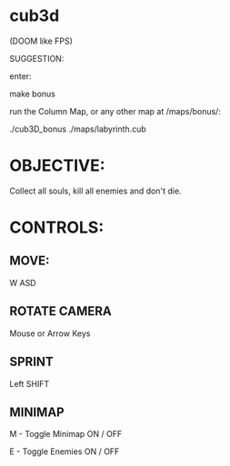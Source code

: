 # cub3d
(DOOM like FPS)

SUGGESTION:

enter:

make bonus

run the Column Map, or any other map at /maps/bonus/:

./cub3D_bonus ./maps/labyrinth.cub 

# OBJECTIVE:

Collect all souls, kill all enemies and don't die.

# CONTROLS:

## MOVE:

 W
ASD

## ROTATE CAMERA

Mouse or Arrow Keys

## SPRINT

Left SHIFT

## MINIMAP

M - Toggle Minimap ON / OFF

E - Toggle Enemies ON / OFF